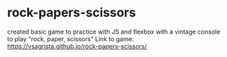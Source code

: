 # rock-papers-scissors
created basic game to practice with JS and flexbox with a vintage console to play "rock, paper, scissors"
Link to game: https://vsagrista.github.io/rock-papers-scissors/ 
